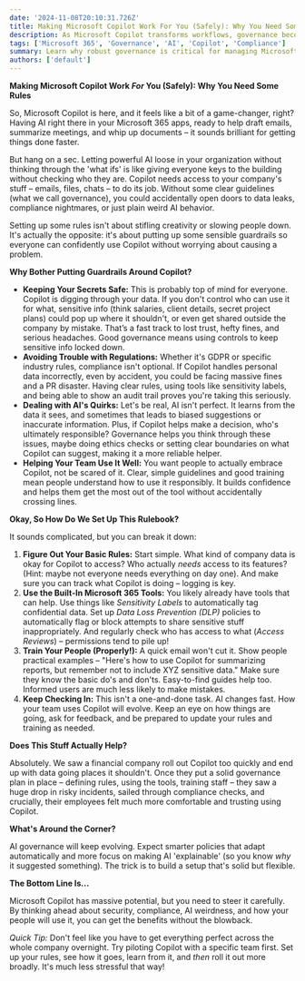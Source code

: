 ```yaml
---
date: '2024-11-08T20:10:31.726Z'
title: Making Microsoft Copilot Work For You (Safely): Why You Need Some Rules
description: As Microsoft Copilot transforms workflows, governance becomes essential for ensuring secure, compliant, and effective AI integration in Microsoft 365.
tags: ['Microsoft 365', 'Governance', 'AI', 'Copilot', 'Compliance']
summary: Learn why robust governance is critical for managing Microsoft Copilot and AI in Microsoft 365, balancing innovation with security and compliance.
authors: ['default']
---
```


**Making Microsoft Copilot Work *For* You (Safely): Why You Need Some Rules**

So, Microsoft Copilot is here, and it feels like a bit of a game-changer, right? Having AI right there in your Microsoft 365 apps, ready to help draft emails, summarize meetings, and whip up documents – it sounds brilliant for getting things done faster.

But hang on a sec. Letting powerful AI loose in your organization without thinking through the 'what ifs' is like giving everyone keys to the building without checking who they are. Copilot needs access to your company's stuff – emails, files, chats – to do its job. Without some clear guidelines (what we call governance), you could accidentally open doors to data leaks, compliance nightmares, or just plain weird AI behavior.

Setting up some rules isn't about stifling creativity or slowing people down. It's actually the opposite: it's about putting up some sensible guardrails so everyone can confidently use Copilot without worrying about causing a problem.

**Why Bother Putting Guardrails Around Copilot?**

* **Keeping Your Secrets Safe:** This is probably top of mind for everyone. Copilot is digging through your data. If you don't control who can use it for what, sensitive info (think salaries, client details, secret project plans) could pop up where it shouldn't, or even get shared outside the company by mistake. That’s a fast track to lost trust, hefty fines, and serious headaches. Good governance means using controls to keep sensitive info locked down.
* **Avoiding Trouble with Regulations:** Whether it's GDPR or specific industry rules, compliance isn't optional. If Copilot handles personal data incorrectly, even by accident, you could be facing massive fines and a PR disaster. Having clear rules, using tools like sensitivity labels, and being able to show an audit trail proves you're taking this seriously.
* **Dealing with AI's Quirks:** Let's be real, AI isn't perfect. It learns from the data it sees, and sometimes that leads to biased suggestions or inaccurate information. Plus, if Copilot helps make a decision, who's ultimately responsible? Governance helps you think through these issues, maybe doing ethics checks or setting clear boundaries on what Copilot can suggest, making it a more reliable helper.
* **Helping Your Team Use It Well:** You want people to actually embrace Copilot, not be scared of it. Clear, simple guidelines and good training mean people understand how to use it responsibly. It builds confidence and helps them get the most out of the tool without accidentally crossing lines.

**Okay, So How Do We Set Up This Rulebook?**

It sounds complicated, but you can break it down:

1.  **Figure Out Your Basic Rules:** Start simple. What kind of company data is okay for Copilot to access? Who actually *needs* access to its features? (Hint: maybe not everyone needs everything on day one). And make sure you can track what Copilot is doing – logging is key.
2.  **Use the Built-In Microsoft 365 Tools:** You likely already have tools that can help. Use things like *Sensitivity Labels* to automatically tag confidential data. Set up *Data Loss Prevention (DLP)* policies to automatically flag or block attempts to share sensitive stuff inappropriately. And regularly check who has access to what (*Access Reviews*) – permissions tend to pile up!
3.  **Train Your People (Properly!):** A quick email won't cut it. Show people practical examples – "Here's how to use Copilot for summarizing reports, but remember not to include XYZ sensitive data." Make sure they know the basic do's and don'ts. Easy-to-find guides help too. Informed users are much less likely to make mistakes.
4.  **Keep Checking In:** This isn't a one-and-done task. AI changes fast. How your team uses Copilot will evolve. Keep an eye on how things are going, ask for feedback, and be prepared to update your rules and training as needed.

**Does This Stuff Actually Help?**

Absolutely. We saw a financial company roll out Copilot too quickly and end up with data going places it shouldn't. Once they put a solid governance plan in place – defining rules, using the tools, training staff – they saw a huge drop in risky incidents, sailed through compliance checks, and crucially, their employees felt much more comfortable and trusting using Copilot.

**What's Around the Corner?**

AI governance will keep evolving. Expect smarter policies that adapt automatically and more focus on making AI 'explainable' (so you know *why* it suggested something). The trick is to build a setup that's solid but flexible.

**The Bottom Line Is...**

Microsoft Copilot has massive potential, but you need to steer it carefully. By thinking ahead about security, compliance, AI weirdness, and how your people will use it, you can get the benefits without the blowback.

*Quick Tip:* Don't feel like you have to get everything perfect across the whole company overnight. Try piloting Copilot with a specific team first. Set up your rules, see how it goes, learn from it, and *then* roll it out more broadly. It's much less stressful that way!
